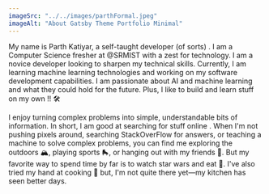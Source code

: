```yaml
---
imageSrc: "../../images/parthFormal.jpeg"
imageAlt: "About Gatsby Theme Portfolio Minimal"
---
```


  <p className="text-lg sm:text-sm lg:text-xl mt-6 font-light mb-7">
              My name is Parth Katiyar, a
              <spam className='font-bold  text-indigo-400   '> self-taught developer </spam>
               <spam className='italic'>(of sorts) </spam>
               . I am a Computer Science fresher at
              <spam className='font-bold  text-green-400    '> @SRMIST </spam>
              with a zest for technology. I am a
              <spam className='font-bold text-red-400   '> novice developer </spam>
               looking to sharpen my technical skills. Currently, I am learning
               <spam className='font-bold text-yellow-400   '> machine learning </spam>
               technologies and working on my
               <spam className='font-bold text-purple-400   '> software development </spam>
              capabilities. I am passionate about AI and machine learning and what they could hold for the future. Plus, I like to build and learn stuff on my own !! 🛠
            </p>

<p className="text-lg lg:text-xl mt-6 font-light mb-7">
              I enjoy turning complex problems into simple, understandable bits of information. In short, I  am good at
              <spam className='font-bold text-pink-400   '>  searching for stuff online </spam>
              . When I'm not pushing pixels around, searching
              <spam className='font-bold  text-blue-400   '> StackOverFlow </spam>
               for answers, or teaching a machine to solve complex problems, you can find me exploring the outdoors 🏔, playing sports 🛼, or hanging out with my friends 👬. But my favorite way to spend time by far is to watch star wars and eat 🍕. I've also tried my hand at cooking 🥘 but, I'm not quite there yet—my kitchen has seen better days.
            </p>
